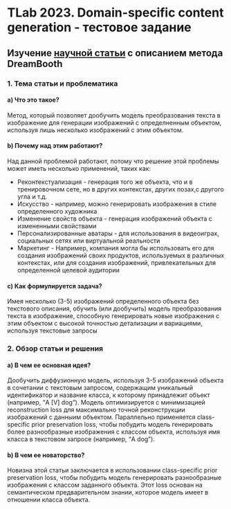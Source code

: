 # TLab 2023. Domain-specific content generation - тестовое задание

## Изучение [научной статьи](https://arxiv.org/abs/2208.12242) с описанием метода DreamBooth
### 1. Тема статьи и проблематика
#### a) Что это такое?
Метод, который позволяет дообучить модель преобразования текста в изображение для генерации изображений с определненным объектом, используя лишь несколько изображений с этим объектом.
#### b) Почему над этим работают?
Над данной проблемой работают, потому что решение этой проблемы может иметь несколько применений, таких как:
* Реконтекстуализация - генерация того же объекта, что и в тренировочном сете, но в других контекстах, других позах,с другого угла и т.д.
* Искусство - например, можно генерировать изображения в стиле определенного художника
* Изменение свойств объекта - генерация изображений объекта с измененными свойствами
* Персонализированные аватары - для использования в видеоиграх, социальных сетях или виртуальной реальности
* Маркетинг - Например, компания могла бы использовать его для создания изображений своих продуктов, используемых в различных контекстах, или для создания изображений, привлекательных для определенной целевой аудитории
#### c) Как формулируется задача?
Имея несколько (3-5) изображений определенного объекта без текстового описания, обучить (или дообучить) модель преобразования текста в изображение, способную генерировать новые изображения с этим объектом с высокой точностью детализации и вариациями, используя текстовые запросы
### 2. Обзор статьи и решения
#### a) В чем ее основная идея?
Дообучить диффузионную модель, используя 3-5 изображений объекта в сочетании с текстовым запросом, содержащим уникальный идентификатор и название класса, к которому принадлежит объект (например, “A [V] dog”). Модель оптимизируется с минимизацией reconstruction loss для максимально точной реконструкции изображений с данныим объектом. Параллельно применяется class-specific prior preservation loss, чтобы побудить модель генерировать более разнообразные изображения с классом объекта, используя имя класса в текстовом запросе (например, “A dog”).
#### b) В чем ее новаторство?
Новизна этой статьи заключается в использовании class-specific prior preservation loss, чтобы побудить модель генерировать разнообразные изображения с классом заданного объекта. Этот loss основан на семантическом предварительном знании, которое модель имеет в отношении класса объекта.